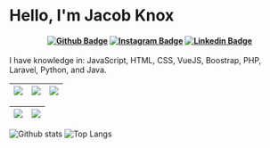 # Hello, I'm Jacob Knox

<h4 align="center">

[![Github Badge](https://img.shields.io/badge/-Facebook-blue?style=for-the-badge&logo=Facebook&logoColor=white&link=https://github.com/JacobKnox)](https://www.facebook.com/jacobaknox)
[![Instagram Badge](https://img.shields.io/badge/-instagram-red?style=for-the-badge&logo=instagram&logoColor=white&link=https://github.com/JacobKnox)](https://www.instagram.com/epicguy203/)
[![Linkedin Badge](https://img.shields.io/badge/-Linkedin-blue?style=for-the-badge&logo=Linkedin&logoColor=white&link=https://github.com/JacobKnox)](https://www.linkedin.com/in/jacobknoxa/)

</h4>

I have knowledge in: JavaScript, HTML, CSS, VueJS, Boostrap, PHP, Laravel, Python, and Java.

| ![](http://github-profile-summary-cards.vercel.app/api/cards/stats?username=JacobKnox&count_private=true&theme=nord_dark) | ![](http://github-profile-summary-cards.vercel.app/api/cards/repos-per-language?username=JacobKnox&count_private=true&hide=Html&theme=nord_dark) | ![](http://github-profile-summary-cards.vercel.app/api/cards/most-commit-language?username=JacobKnox&count_private=true&theme=nord_dark) |
| :-: | :-: | :-: |

| ![](http://github-profile-summary-cards.vercel.app/api/cards/profile-details?username=JacobKnox&theme=nord_dark) | ![](https://github-readme-streak-stats.herokuapp.com/?user=JacobKnox&hide_border=true&date_format=M%20j%5B%2C%20Y%5D&background=2D3742&stroke=2D3742&ring=6bbbca&fire=6bbbca&currStreakNum=fff&sideNums=6bbbca&currStreakLabel=6bbbca&sideLabels=fff&dates=fff) |
| :-: | :-: |


![Github stats](https://github-readme-stats.vercel.app/api?username=JacobKnox&count_private=true&theme=radical)
![Top Langs](https://github-readme-stats.vercel.app/api/top-langs/?username=JacobKnox&count_private=true&theme=radical)
